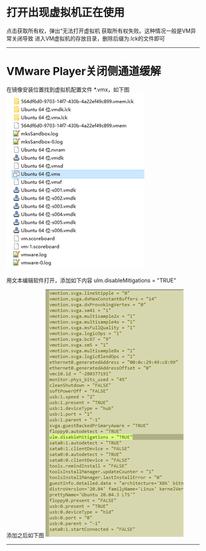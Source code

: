 
# 打开出现虚拟机正在使用
 点击获取所有权，弹出“无法打开虚拟机
 获取所有权失败。这种情况一般是VM异常关闭导致
 进入VM虚拟机的存放目录，删除后缀为.lck的文件即可
***
# VMware Player关闭侧通道缓解
在镜像安装位置找到虚拟机配置文件 *.vmx，如下图
![498292de4dd090aa304cd8ee00dbfb4c.png](../../../_resources/498292de4dd090aa304cd8ee00dbfb4c.png)

 用文本编辑软件打开，添加如下内容
ulm.disableMitigations = "TRUE"

添加之后如下图
![e5580ce5022b5c31575fdec7b2a8dd9c.png](../../../_resources/e5580ce5022b5c31575fdec7b2a8dd9c.png)

***





